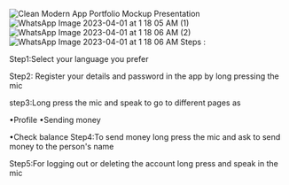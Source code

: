 ![Clean Modern App Portfolio Mockup Presentation](https://user-images.githubusercontent.com/93697313/229268681-7cade899-7094-466b-b7b9-81b6a396520d.png)
![WhatsApp Image 2023-04-01 at 1 18 05 AM (1)](https://user-images.githubusercontent.com/93697313/229268332-7f79e97d-66dd-47d6-b80f-9076641d307f.jpeg)
![WhatsApp Image 2023-04-01 at 1 18 06 AM (2)](https://user-images.githubusercontent.com/93697313/229268351-35171591-b8a2-495b-b09f-34bd14b86495.jpeg)
![WhatsApp Image 2023-04-01 at 1 18 06 AM](https://user-images.githubusercontent.com/93697313/229268355-9696c731-793d-4daf-969f-910d1789114e.jpeg)
Steps :

Step1:Select your language you prefer



Step2: Register your details and password in the app by long pressing the mic


step3:Long press the mic and speak to go to different pages as

•Profile
•Sending money


•Check balance
Step4:To send money long press the mic and ask to send money to the person's name


Step5:For logging out or deleting the account long press and speak in the mic
